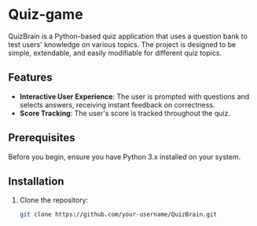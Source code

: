 # Quiz-game
QuizBrain is a Python-based quiz application that uses a question bank to test users' knowledge on various topics. The project is designed to be simple, extendable, and easily modifiable for different quiz topics.

## Features
- **Interactive User Experience**: The user is prompted with questions and selects answers, receiving instant feedback on correctness.
- **Score Tracking**: The user's score is tracked throughout the quiz.

## Prerequisites
Before you begin, ensure you have Python 3.x installed on your system.

## Installation
1. Clone the repository:
   ```bash
   git clone https://github.com/your-username/QuizBrain.git
